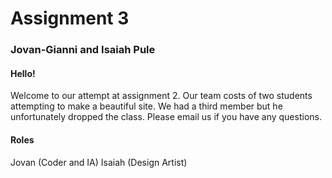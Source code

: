 # Assignment 3
### Jovan-Gianni and Isaiah Pule


#### Hello!
Welcome to our attempt at assignment 2. Our team costs of two students attempting to make a beautiful site. We had a third member but he unfortunately dropped the class. Please email us if you have any questions.

#### Roles
Jovan (Coder and IA)
Isaiah (Design Artist)

